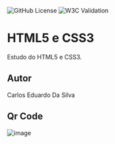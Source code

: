 ![GitHub License](https://img.shields.io/github/license/pumpkinsuicidal/site?style=social)
![W3C Validation](https://img.shields.io/w3c-validation/html?targetUrl=https%3A%2F%2Fpumpkinsuicidal.github.io%2Fsite%2F)

# HTML5 e CSS3
Estudo do HTML5 e CSS3.
## Autor
Carlos Eduardo Da Silva
## Qr Code
![image](https://github.com/user-attachments/assets/379147b7-3ea8-45b4-93fa-f3ee5e48a5a4)
